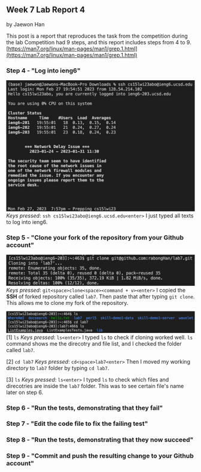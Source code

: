 ## Week 7 Lab Report 4
by Jaewon Han 

This post is a report that reproduces the task from the competition during the lab
Competition had 9 steps, and this report includes steps from 4 to 9.
[https://man7.org/linux/man-pages/man1/grep.1.html](https://man7.org/linux/man-pages/man1/grep.1.html)

### Step 4 - "Log into ieng6"
![](/images/step4_1.png)
  *Keys pressed*: ``` ssh cs15lwi23abo@ieng6.ucsd.edu<enter> ```
  I just typed all texts to log into ieng6.

### Step 5 - "Clone your fork of the repository from your Github account" 
![](/images/step5_1.png)
  *Keys pressed*: ``` git<space>clone<space><command + v><enter> ```
  I copied the **SSH** of forked repository called `lab7`. Then paste that after typing `git clone`. This allows me to clone my fork of the repository. 

![](/images/step5_2.png)
  [1] `ls`
    *Keys pressed*: ``` ls<enter> ```
    I typed `ls` to check if cloning worked well. `ls` command shows me the direcotry and file list, and I checked the folder called `lab7`.  

  [2] `cd lab7`
    *Keys pressed*: ``` cd<space>lab7<enter> ```
    Then I moved my working directory to `lab7` folder by typing `cd lab7`.

  [3] `ls`
    *Keys pressed*: ``` ls<enter> ```
    I typed `ls` to check which files and direcotries are inside the `lab7` folder. This was to see certain file's name later on step 6. 

### Step 6 - "Run the tests, demonstrating that they fail" 

### Step 7 - "Edit the code file to fix the failing test" 

### Step 8 - "Run the tests, demonstrating that they now succeed" 

### Step 9 - "Commit and push the resulting change to your Github account" 

